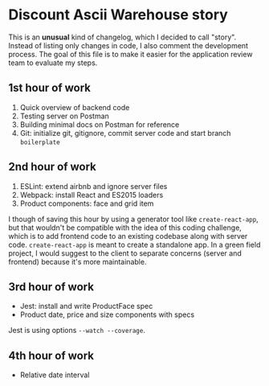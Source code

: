 # Discount Ascii Warehouse story

This is an **unusual** kind of changelog, which I decided to call "story". Instead of listing only changes in code, I also comment the development process. The goal of this file is to make it easier for the application review team to evaluate my steps.

## 1st hour of work

1. Quick overview of backend code
2. Testing server on Postman
3. Building minimal docs on Postman for reference
4. Git: initialize git, gitignore, commit server code and start branch `boilerplate`

## 2nd hour of work

1. ESLint: extend airbnb and ignore server files
2. Webpack: install React and ES2015 loaders
3. Product components: face and grid item

I though of saving this hour by using a generator tool like `create-react-app`, but that wouldn't be compatible with the idea of this coding challenge, which is to add frontend code to an existing codebase along with server code. `create-react-app` is meant to create a standalone app. In a green field project, I would suggest to the client to separate concerns (server and frontend) because it's more maintainable.

## 3rd hour of work

- Jest: install and write ProductFace spec
- Product date, price and size components with specs

Jest is using options `--watch --coverage`.

## 4th hour of work

- Relative date interval
